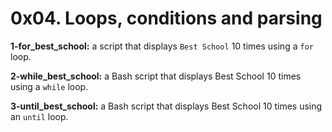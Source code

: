 # 0x04. Loops, conditions and parsing

**1-for_best_school:** a script that displays `Best School` 10 times using a `for` loop.

**2-while_best_school:** a Bash script that displays Best School 10 times using a `while` loop.

**3-until_best_school:** a Bash script that displays Best School 10 times using an `until` loop.
